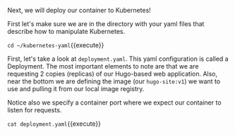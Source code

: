 Next, we will deploy our container to Kubernetes!

First let's make sure we are in the directory with your yaml files that describe
how to manipulate Kubernetes.

`cd ~/kubernetes-yaml`{{execute}}

First, let's take a look at `deployment.yaml`. This yaml configuration is called
a Deployment. The most important elements to note are that we are requesting 2
copies (replicas) of our Hugo-based web application. Also, near the bottom we
are defining the image (our `hugo-site:v1`) we want to use and pulling it from our
local image registry.

Notice also we specify a container port where we expect our container to listen
for requests.

`cat deployment.yaml`{{execute}}